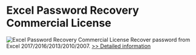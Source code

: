 # Excel Password Recovery Commercial License
![Excel Password Recovery Commercial License](https://mycommerce.akamaized.net/api/pimages/P300898265/BIG/300898265.PNG)
Recover password from Excel 2017/2016/2013/2010/2007.
[>> Detailed information](https://secure.shareit.com/shareit/product.html?productid=300898265&affiliateid=200057808)